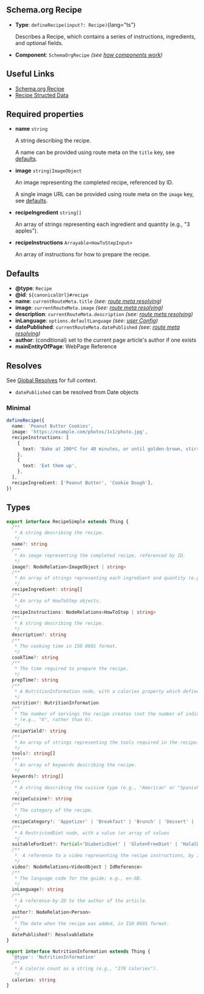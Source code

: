 ## Schema.org Recipe

- **Type**: `defineRecipe(input?: Recipe)`{lang="ts"}

  Describes a Recipe, which contains a series of instructions, ingredients, and optional fields.

- **Component**: `SchemaOrgRecipe` _(see [how components work](/schema-org/guides/components))_

## Useful Links

- [Schema.org Recipe](https://schema.org/Recipe)
- [Recipe Structed Data](https://developers.google.com/search/docs/advanced/structured-data/recipe)


## Required properties

- **name** `string`

  A string describing the recipe.

  A name can be provided using route meta on the `title` key, see [defaults](#defaults).


- **image** `string|ImageObject`

  An image representing the completed recipe, referenced by ID.

  A single image URL can be provided using route meta on the `image` key, see [defaults](#defaults).

- **recipeIngredient** `string[]`

  An array of strings representing each ingredient and quantity (e.g., "3 apples").

- **recipeInstructions** `Arrayable<HowToStepInput>`

  An array of instructions for how to prepare the recipe.

## Defaults

- **@type**: `Recipe`
- **@id**: `${canonicalUrl}#recipe`
- **name**: `currentRouteMeta.title` _(see: [route meta resolving](/guide/getting-started/how-it-works#route-meta-resolving))_
- **image**: `currentRouteMeta.image` _(see: [route meta resolving](/guide/getting-started/how-it-works#route-meta-resolving))_
- **description**: `currentRouteMeta.description` _(see: [route meta resolving](/guide/getting-started/how-it-works#route-meta-resolving))_
- **inLanguage**: `options.defaultLanguage` _(see: [user Config](/guide/guides/user-config))_
- **datePublished**: `currentRouteMeta.datePublished` _(see: [route meta resolving](/guide/getting-started/how-it-works#route-meta-resolving))_
- **author**: (conditional) set to the current page article's author if one exists
- **mainEntityOfPage**: WebPage Reference


## Resolves

See [Global Resolves](/guide/getting-started/how-it-works#global-resolves) for full context.

- `datePublished` can be resolved from Date objects


### Minimal

```ts
defineRecipe({
  name: 'Peanut Butter Cookies',
  image: 'https://example.com/photos/1x1/photo.jpg',
  recipeInstructions: [
    {
      text: 'Bake at 200*C for 40 minutes, or until golden-brown, stirring periodically throughout',
    },
    {
      text: 'Eat them up',
    },
  ],
  recipeIngredient: ['Peanut Butter', 'Cookie Dough'],
})
```

## Types

```ts
export interface RecipeSimple extends Thing {
  /**
   * A string describing the recipe.
   */
  name?: string
  /**
   * An image representing the completed recipe, referenced by ID.
   */
  image?: NodeRelation<ImageObject | string>
  /**
   * An array of strings representing each ingredient and quantity (e.g., "3 apples").
   */
  recipeIngredient: string[]
  /**
   * An array of HowToStep objects.
   */
  recipeInstructions: NodeRelations<HowToStep | string>
  /**
   * A string describing the recipe.
   */
  description?: string
  /**
   * The cooking time in ISO 8601 format.
   */
  cookTime?: string
  /**
   * The time required to prepare the recipe.
   */
  prepTime?: string
  /**
   * A NutritionInformation node, with a calories property which defines a calorie count as a string (e.g., "270 calories").
   */
  nutrition?: NutritionInformation
  /**
   * The number of servings the recipe creates (not the number of individual items, if these are different), as a string
   * (e.g., "6", rather than 6).
   */
  recipeYield?: string
  /**
   * An array of strings representing the tools required in the recipe.
   */
  tools?: string[]
  /**
   * An array of keywords describing the recipe.
   */
  keywords?: string[]
  /**
   * A string describing the cuisine type (e.g., "American" or "Spanish").
   */
  recipeCuisine?: string
  /**
   * The category of the recipe.
   */
  recipeCategory?: 'Appetizer' | 'Breakfast' | 'Brunch' | 'Dessert' | 'Dinner' | 'Drink' | 'Lunch' | 'Main course' | 'Sauce' | 'Side dish' | 'Snack' | 'Starter'
  /**
   * A RestrictedDiet node, with a value (or array of values
   */
  suitableForDiet?: Partial<'DiabeticDiet' | 'GlutenFreeDiet' | 'HalalDiet' | 'HinduDiet' | 'KosherDiet' | 'LowCalorieDiet' | 'LowFatDiet' | 'LowLactoseDiet' | 'LowSaltDiet' | 'VeganDiet' | 'VegetarianDiet'>[]
  /**
   *  A reference to a video representing the recipe instructions, by ID.
   */
  video?: NodeRelations<VideoObject | IdReference>
  /**
   * The language code for the guide; e.g., en-GB.
   */
  inLanguage?: string
  /**
   * A reference-by-ID to the author of the article.
   */
  author?: NodeRelation<Person>
  /**
   * The date when the recipe was added, in ISO 8601 format.
   */
  datePublished?: ResolvableDate
}

export interface NutritionInformation extends Thing {
  '@type': 'NutritionInformation'
  /**
   * A calorie count as a string (e.g., "270 calories").
   */
  calories: string
}
```
